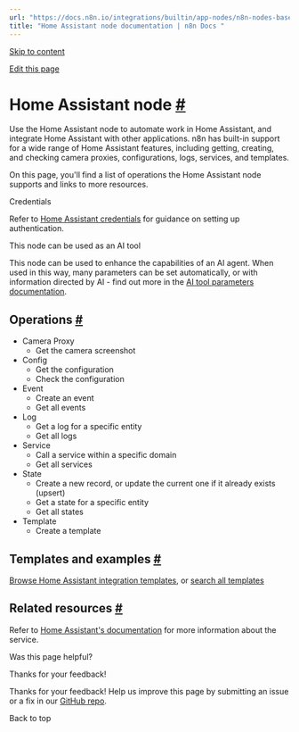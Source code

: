 ```yaml
---
url: "https://docs.n8n.io/integrations/builtin/app-nodes/n8n-nodes-base.homeassistant/"
title: "Home Assistant node documentation | n8n Docs "
---
```


[Skip to content](https://docs.n8n.io/integrations/builtin/app-nodes/n8n-nodes-base.homeassistant/#home-assistant-node)

[Edit this page](https://github.com/n8n-io/n8n-docs/edit/main/docs/integrations/builtin/app-nodes/n8n-nodes-base.homeassistant.md "Edit this page")

# Home Assistant node [\#](https://docs.n8n.io/integrations/builtin/app-nodes/n8n-nodes-base.homeassistant/\#home-assistant-node "Permanent link")

Use the Home Assistant node to automate work in Home Assistant, and integrate Home Assistant with other applications. n8n has built-in support for a wide range of Home Assistant features, including getting, creating, and checking camera proxies, configurations, logs, services, and templates.

On this page, you'll find a list of operations the Home Assistant node supports and links to more resources.

Credentials

Refer to [Home Assistant credentials](https://docs.n8n.io/integrations/builtin/credentials/homeassistant/) for guidance on setting up authentication.

This node can be used as an AI tool

This node can be used to enhance the capabilities of an AI agent. When used in this way, many parameters can be set automatically, or with information directed by AI - find out more in the [AI tool parameters documentation](https://docs.n8n.io/advanced-ai/examples/using-the-fromai-function/).

## Operations [\#](https://docs.n8n.io/integrations/builtin/app-nodes/n8n-nodes-base.homeassistant/\#operations "Permanent link")

- Camera Proxy
  - Get the camera screenshot
- Config
  - Get the configuration
  - Check the configuration
- Event
  - Create an event
  - Get all events
- Log
  - Get a log for a specific entity
  - Get all logs
- Service
  - Call a service within a specific domain
  - Get all services
- State
  - Create a new record, or update the current one if it already exists (upsert)
  - Get a state for a specific entity
  - Get all states
- Template
  - Create a template

## Templates and examples [\#](https://docs.n8n.io/integrations/builtin/app-nodes/n8n-nodes-base.homeassistant/\#templates-and-examples "Permanent link")

[Browse Home Assistant integration templates](https://n8n.io/integrations/home-assistant/), or [search all templates](https://n8n.io/workflows/)

## Related resources [\#](https://docs.n8n.io/integrations/builtin/app-nodes/n8n-nodes-base.homeassistant/\#related-resources "Permanent link")

Refer to [Home Assistant's documentation](https://developers.home-assistant.io/docs/api/rest/) for more information about the service.

Was this page helpful?






Thanks for your feedback!






Thanks for your feedback! Help us improve this page by submitting an issue or a fix in our [GitHub repo](https://github.com/n8n-io/n8n-docs).


Back to top